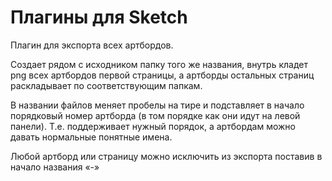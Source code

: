 Плагины для Sketch
==============

Плагин для экспорта всех артбордов.

Создает рядом с исходником папку того же названия, внутрь кладет png всех артбордов первой страницы, а артборды остальных страниц раскладывает по соответствующим папкам.

В названии файлов меняет пробелы на тире и подставляет в начало порядковый номер артборда (в том порядке как они идут на левой панели). Т.е. поддерживает нужный порядок, а артбордам можно давать нормальные понятные имена.

Любой артборд или страницу можно исключить из экспорта поставив в начало названия «-»
